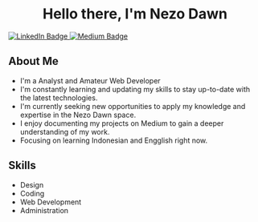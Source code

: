 <div id="header" align="center">
  <h1>Hello there, I'm Nezo Dawn</h1>
</div>

<div id="badges">
  <a href="[https://www.linkedin.com/in/nezo-dawn]">
    <img src="https://img.shields.io/badge/LinkedIn-blue?style=for-the-badge&logo=linkedin&logoColor=white" alt="LinkedIn Badge"/>
  </a>
  <a href="[https://medium.com/@nezodawn]">
    <img src="https://img.shields.io/badge/Medium-white?style=for-the-badge&logo=medium&logoColor=black" alt="Medium Badge"/>
  </a>
</div>

<div id="bio">
  <h2>About Me</h2>
  <ul>
    <li>I'm a Analyst and Amateur Web Developer</li>
    <li>I'm constantly learning and updating my skills to stay up-to-date with the latest technologies.</li>    <li>I'm currently seeking new opportunities to apply my knowledge and expertise in the Nezo Dawn space.</li>
    <li>I enjoy documenting my projects on Medium to gain a deeper understanding of my work.</li>
    <li>Focusing on learning Indonesian and Engglish right now.</li>
  </ul>
</div>

<div id="skills">
  <h2>Skills</h2>
  <ul>
    <li>Design</li>
    <li>Coding</li>
    <li>Web Development</li>
    <li>Administration</li>
  </ul>
</div>

